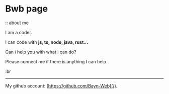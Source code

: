 # Bwb page

\:: about me

I am a coder.

I can code with **js, ts, node, java, rust...**

Can i help you with what i can do?

Please connect me if there is anything I can help.

:br

---

My github account: [https://github.com/Bayn-Web](/).
